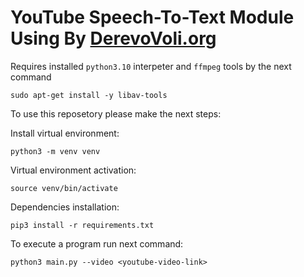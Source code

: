# YouTube Speech-To-Text Module Using By [DerevoVoli.org](https://derevovoli.org)

Requires installed `python3.10` interpeter and `ffmpeg` tools by the next command
```
sudo apt-get install -y libav-tools
```

To use this reposetory please make the next steps:

Install virtual environment:
```
python3 -m venv venv
```

Virtual environment activation:
```
source venv/bin/activate
```

Dependencies installation:
```
pip3 install -r requirements.txt
```

To execute a program run next command:
```
python3 main.py --video <youtube-video-link>
```